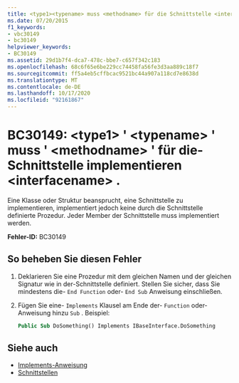 ```yaml
---
title: <type1><typename> muss <methodname> für die Schnittstelle <interfacename> implementieren.
ms.date: 07/20/2015
f1_keywords:
- vbc30149
- bc30149
helpviewer_keywords:
- BC30149
ms.assetid: 29d1b7f4-dca7-478c-bbe7-c657f342c183
ms.openlocfilehash: 68c6f65e6be229cc74458fa56fe3d3aa889c18f7
ms.sourcegitcommit: ff5a4eb5cffbcac9521bc44a907a118cd7e8638d
ms.translationtype: MT
ms.contentlocale: de-DE
ms.lasthandoff: 10/17/2020
ms.locfileid: "92161867"
---
```

# <a name="bc30149-type1typename-must-implement-methodname-for-interface-interfacename"></a>BC30149: \<type1> ' \<typename> ' muss ' \<methodname> ' für die-Schnittstelle implementieren \<interfacename> .

Eine Klasse oder Struktur beansprucht, eine Schnittstelle zu implementieren, implementiert jedoch keine durch die Schnittstelle definierte Prozedur. Jeder Member der Schnittstelle muss implementiert werden.

 **Fehler-ID:** BC30149

## <a name="to-correct-this-error"></a>So beheben Sie diesen Fehler

1. Deklarieren Sie eine Prozedur mit dem gleichen Namen und der gleichen Signatur wie in der-Schnittstelle definiert. Stellen Sie sicher, dass Sie mindestens die- `End Function` oder- `End Sub` Anweisung einschließen.

2. Fügen Sie eine- `Implements` Klausel am Ende der- `Function` oder-Anweisung hinzu `Sub` . Beispiel:

    ```vb
    Public Sub DoSomething() Implements IBaseInterface.DoSomething
    ```

## <a name="see-also"></a>Siehe auch

- [Implements-Anweisung](../statements/implements-statement.md)
- [Schnittstellen](../../programming-guide/language-features/interfaces/index.md)

